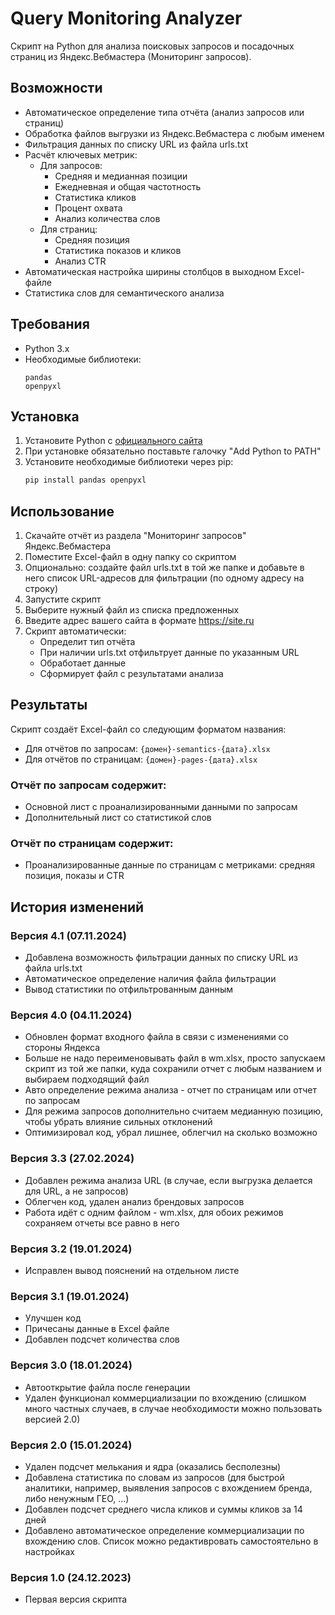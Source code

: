 # Query Monitoring Analyzer

Скрипт на Python для анализа поисковых запросов и посадочных страниц из Яндекс.Вебмастера (Мониторинг запросов).

## Возможности

- Автоматическое определение типа отчёта (анализ запросов или страниц)
- Обработка файлов выгрузки из Яндекс.Вебмастера с любым именем
- Фильтрация данных по списку URL из файла urls.txt
- Расчёт ключевых метрик:
  - Для запросов:
    - Средняя и медианная позиции
    - Ежедневная и общая частотность
    - Статистика кликов
    - Процент охвата
    - Анализ количества слов
  - Для страниц:
    - Средняя позиция
    - Статистика показов и кликов
    - Анализ CTR
- Автоматическая настройка ширины столбцов в выходном Excel-файле
- Статистика слов для семантического анализа

## Требования

- Python 3.x
- Необходимые библиотеки:
  ```
  pandas
  openpyxl
  ```

## Установка

1. Установите Python с [официального сайта](https://www.python.org/downloads/windows/)
2. При установке обязательно поставьте галочку "Add Python to PATH"
3. Установите необходимые библиотеки через pip:
   ```bash
   pip install pandas openpyxl
   ```

## Использование

1. Скачайте отчёт из раздела "Мониторинг запросов" Яндекс.Вебмастера
2. Поместите Excel-файл в одну папку со скриптом
3. Опционально: создайте файл urls.txt в той же папке и добавьте в него список URL-адресов для фильтрации (по одному адресу на строку)
4. Запустите скрипт
5. Выберите нужный файл из списка предложенных
6. Введите адрес вашего сайта в формате https://site.ru
7. Скрипт автоматически:
   - Определит тип отчёта
   - При наличии urls.txt отфильтрует данные по указанным URL
   - Обработает данные
   - Сформирует файл с результатами анализа

## Результаты

Скрипт создаёт Excel-файл со следующим форматом названия:
- Для отчётов по запросам: `{домен}-semantics-{дата}.xlsx`
- Для отчётов по страницам: `{домен}-pages-{дата}.xlsx`

### Отчёт по запросам содержит:
- Основной лист с проанализированными данными по запросам
- Дополнительный лист со статистикой слов

### Отчёт по страницам содержит:
- Проанализированные данные по страницам с метриками: средняя позиция, показы и CTR

## История изменений

### Версия 4.1 (07.11.2024)
- Добавлена возможность фильтрации данных по списку URL из файла urls.txt
- Автоматическое определение наличия файла фильтрации
- Вывод статистики по отфильтрованным данным

### Версия 4.0 (04.11.2024)
- Обновлен формат входного файла в связи с изменениями со стороны Яндекса
- Больше не надо переименовывать файл в wm.xlsx, просто запускаем скрипт из той же папки, куда сохранили отчет с любым названием и выбираем подходящий файл
- Авто определение режима анализа - отчет по страницам или отчет по запросам
- Для режима запросов дополнительно считаем медианную позицию, чтобы убрать влияние сильных отклонений
- Оптимизировал код, убрал лишнее, облегчил на сколько возможно

### Версия 3.3 (27.02.2024)
- Добавлен режима анализа URL (в случае, если выгрузка делается для URL, а не запросов)
- Облегчен код, удален анализ брендовых запросов
- Работа идёт с одним файлом - wm.xlsx, для обоих режимов сохраняем отчеты все равно в него

### Версия 3.2 (19.01.2024)
- Исправлен вывод пояснений на отдельном листе

### Версия 3.1 (19.01.2024)
- Улучшен код
- Причесаны данные в Excel файле
- Добавлен подсчет количества слов

### Версия 3.0 (18.01.2024)
- Автооткрытие файла после генерации
- Удален функционал коммерциализации по вхождению (слишком много частных случаев, в случае необходимости можно пользовать версией 2.0)

### Версия 2.0 (15.01.2024)
- Удален подсчет мелькания и ядра (оказались бесполезны)
- Добавлена статистика по словам из запросов (для быстрой аналитики, например, выявления запросов с вхождением бренда, либо ненужным ГЕО, ...)
- Добавлен подсчет среднего числа кликов и суммы кликов за 14 дней
- Добавлено автоматическое определение коммерциализации по вхождению слов. Список можно редактивровать самостоятельно в настройках

### Версия 1.0 (24.12.2023)
- Первая версия скрипта
